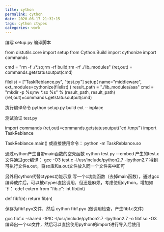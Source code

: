 ```yaml
---
title: cython
permalink: cython
date: 2020-06-17 21:32:15
tags: cython ctypes
categories: work
---
```


编写 setup.py 编译脚本

from distutils.core import setup
from Cython.Build import cythonize
import commands

cmd = "rm -f ./*.so;rm -rf build;rm -rf ./lib_modules"
(ret,out) = commands.getstatusoutput(cmd)

filelist = ["TaskReblance.py", "test.py"]
setup(
  name="middleware",
  ext_modules=cythonize(filelist)
)
result_path = "./lib_modules/aaa"
cmd = "mkdir -p %s;mv *.so %s" % (result_path, result_path)
(ret,out)=commands.getstatusoutput(cmd)

执行编译命令
python setup.py build ext --inplace

测试验证 test.py

import commands
(ret,out)=commands.getstatusoutput("cd /tmp/")
import TaskReblance

TaskReblance.main()
或直接使用命令：
python -m TaskReblance.so

通过cython产生自带main函数的空壳函数
cython test.py --embed
产生的test.c文件通过gcc编译：
gcc -O3 test.c -l/usr/include/python2.7 -lpython2.7
得到可执行文件a.out，将so库和a.out文件放入同一个文件夹中即可

另外用cython代替ctypes功能示意
写一个c功能函数（去掉main函数），通过gcc编译成库后，可以被ctypes直接调用，但还是麻烦，考虑使用cython，增加如下：
cdef extern from "fib.c":
  int fib(int)

def fibf(n):
  return fib(n)

保存为fibf.pyx文件，然后
cython fibf.pyx (做调用检查，产生fibf.c文件)

gcc fibf.c -shared -fPIC -l/usr/include/python2.7 -lpython2.7 -o fibf.so -O3
编译出一个so文件，然后可以直接使用python的import进行导入后使用
